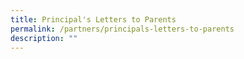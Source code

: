 ```yaml
---
title: Principal's Letters to Parents
permalink: /partners/principals-letters-to-parents
description: ""
---
```

